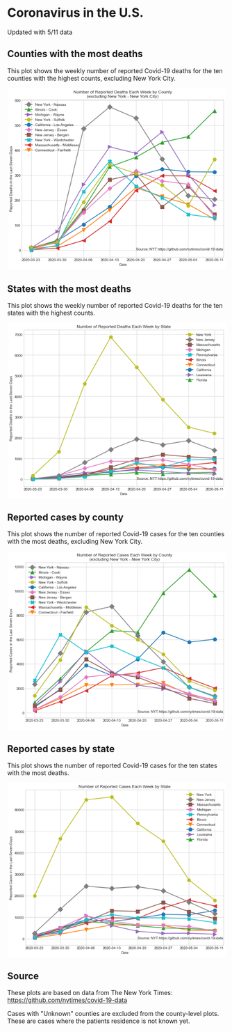 # Coronavirus in the U.S.

Updated with 5/11 data

## Counties with the most deaths

This plot shows the weekly number of reported Covid-19 deaths for the ten counties with the highest counts, excluding New York City. 

![county_deaths](plots/county_deaths.png)

## States with the most deaths

This plot shows the weekly number of reported Covid-19 deaths for the ten states with the highest counts. 

![state_deaths](plots/state_deaths.png)

## Reported cases by county

This plot shows the number of reported Covid-19 cases for the ten counties with the most deaths, excluding New York City. 

![county_cases](plots/county_cases.png)

## Reported cases by state

This plot shows the number of reported Covid-19 cases for the ten states with the most deaths. 

![state_cases](plots/state_cases.png)

## Source

These plots are based on data from The New York Times: https://github.com/nytimes/covid-19-data

Cases with "Unknown" counties are excluded from the county-level plots. These are cases where the patients residence is not known yet. 
